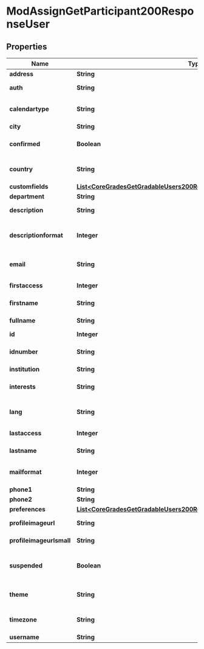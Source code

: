 

# ModAssignGetParticipant200ResponseUser


## Properties

| Name | Type | Description | Notes |
|------------ | ------------- | ------------- | -------------|
|**address** | **String** | Postal address |  [optional] |
|**auth** | **String** | Auth plugins include manual, ldap, etc |  [optional] |
|**calendartype** | **String** | Calendar type such as \&quot;gregorian\&quot;, must exist on server |  [optional] |
|**city** | **String** | Home city of the user |  [optional] |
|**confirmed** | **Boolean** | Active user: 1 if confirmed, 0 otherwise |  [optional] |
|**country** | **String** | Home country code of the user, such as AU or CZ |  [optional] |
|**customfields** | [**List&lt;CoreGradesGetGradableUsers200ResponseUsersInnerCustomfieldsInner&gt;**](CoreGradesGetGradableUsers200ResponseUsersInnerCustomfieldsInner.md) |  |  [optional] |
|**department** | **String** | department |  [optional] |
|**description** | **String** | User profile description |  [optional] |
|**descriptionformat** | **Integer** | int format (1 &#x3D; HTML, 0 &#x3D; MOODLE, 2 &#x3D; PLAIN, or 4 &#x3D; MARKDOWN) |  [optional] |
|**email** | **String** | An email address - allow email as root@localhost |  [optional] |
|**firstaccess** | **Integer** | first access to the site (0 if never) |  [optional] |
|**firstname** | **String** | The first name(s) of the user |  [optional] |
|**fullname** | **String** | The fullname of the user |  |
|**id** | **Integer** | ID of the user |  |
|**idnumber** | **String** | An arbitrary ID code number perhaps from the institution |  [optional] |
|**institution** | **String** | institution |  [optional] |
|**interests** | **String** | user interests (separated by commas) |  [optional] |
|**lang** | **String** | Language code such as \&quot;en\&quot;, must exist on server |  [optional] |
|**lastaccess** | **Integer** | last access to the site (0 if never) |  [optional] |
|**lastname** | **String** | The family name of the user |  [optional] |
|**mailformat** | **Integer** | Mail format code is 0 for plain text, 1 for HTML etc |  [optional] |
|**phone1** | **String** | Phone 1 |  [optional] |
|**phone2** | **String** | Phone 2 |  [optional] |
|**preferences** | [**List&lt;CoreGradesGetGradableUsers200ResponseUsersInnerPreferencesInner&gt;**](CoreGradesGetGradableUsers200ResponseUsersInnerPreferencesInner.md) |  |  [optional] |
|**profileimageurl** | **String** | User image profile URL - big version |  |
|**profileimageurlsmall** | **String** | User image profile URL - small version |  |
|**suspended** | **Boolean** | Suspend user account, either false to enable user login or true to disable it |  [optional] |
|**theme** | **String** | Theme name such as \&quot;standard\&quot;, must exist on server |  [optional] |
|**timezone** | **String** | Timezone code such as Australia/Perth, or 99 for default |  [optional] |
|**username** | **String** | The username |  [optional] |



